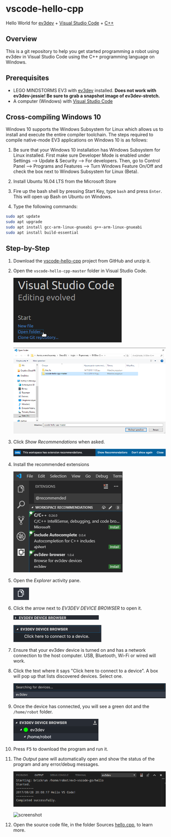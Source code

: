 # vscode-hello-cpp
Hello World for [ev3dev] + [Visual Studio Code][code] + [C++]

## Overview
This is a git repository to help you get started programming a robot using
ev3dev in Visual Studio Code using the C++ programming language on Windows.

## Prerequisites
* LEGO MINDSTORMS EV3 with [ev3dev] installed. **Does not work with ev3dev-jessie!
  Be sure to grab a snapshot image of ev3dev-stretch.**
* A computer (Windows) with [Visual Studio Code][code]

## Cross-compiling Windows 10
Windows 10 supports the Windows Subsystem for Linux which allows us to install and execute the entire compiler toolchain. The steps required to compile native-mode EV3 applications on Windows 10 is as follows:

1. Be sure that your Windows 10 installation has Windows Subsystem for Linux installed. First make sure Developer Mode is enabled under Settings --> Update & Security --> For developers. Then, go to Control Panel --> Programs and Features --> Turn Windows Feature On/Off and check the box next to Windows Subsystem for Linux (Beta).

2. Install Ubuntu 16.04 LTS from the Microsoft Store

3. Fire up the bash shell by pressing Start Key, type `bash` and press `Enter`. This will open up Bash on Ubuntu on Windows.

4. Type the following commands:
  ```sh
  sudo apt update
  sudo apt upgrade
  sudo apt install gcc-arm-linux-gnueabi g++-arm-linux-gnueabi
  sudo apt install build-essential
  ```

## Step-by-Step
1. Download the [vscode-hello-cpp][zip] project from GitHub and unzip it.

   [zip]: https://github.com/kkgiorgos/vscode-hello-cpp/archive/master.zip
   
2. Open the `vscode-hello-cpp-master` folder in Visual Studio Code.

    ![screenshot](.README/vscode-open-folder.png)
  
    ![screenshot](.README/vscode-open-folder-dialog.png)
  
3. Click *Show Recommendations* when asked.

    ![screenshot](.README/vscode-show-recommendations.png)
  
4. Install the recommended extensions

    ![screenshot](.README/vscode-extensions-recommended.png)
  
5. Open the *Explorer* activity pane.

    ![screenshot](.README/vscode-explorer-icon.png)

6. Click the arrow next to *EV3DEV DEVICE BROWSER* to open it.

    ![screenshot](.README/vscode-ev3dev-browser-collapsed.png)

    ![screenshot](.README/vscode-ev3dev-browser-expanded.png)

7. Ensure that your ev3dev device is turned on and has a network connection to
    the host computer. USB, Bluetooth, Wi-Fi or wired will work.

8. Click the text where it says "Click here to connect to a device".
    A box will pop up that lists discovered devices. Select one.

    ![screenshot](.README/vscode-searching-for-devices.png)

9. Once the device has connected, you will see a green dot and the
    `/home/robot` folder.

    ![screenshot](.README/vscode-home-robot.png)

10. Press <kbd>F5</kbd> to download the program and run it.

11. The *Output* pane will automatically open and show the status of the
    program and any error/debug messages.

    ![screenshot](.README/vscode-output.png)

    ![screenshot](.README/ev3-output.png)

12. Open the source code file, in the folder Sources [hello.cpp](./Sources/hello.cpp), to learn more.



[ev3dev]: http://www.ev3dev.org
[code]: https://code.visualstudio.com/
[C++]: https://isocpp.org/
[git]: https://git-scm.com/
[github]: https://desktop.github.com/
